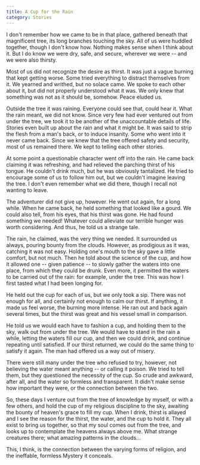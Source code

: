 ```yaml
---
title: A Cup for the Rain
category: Stories
---
```


I don't remember how we came to be in that place, gathered beneath that
magnificent tree, its long branches touching the sky.  All of us were
huddled together, though I don't know how.  Nothing makes sense when I
think about it.  But I do know we were dry, safe, and secure, wherever
we were -- and we were also thirsty.

Most of us did not recognize the desire as thirst.  It was just a vague
burning that kept getting worse.  Some tried everything to distract
themselves from it.  We yearned and writhed, but no solace came.  We
spoke to each other about it, but did not properly understood what it
was.  We only knew that something was not as it should be, somehow.
Peace eluded us.

Outside the tree it was raining.  Everyone could see that, could hear
it.  What the rain meant, we did not know.  Since very few had ever
ventured out from under the tree, we took it to be another of the
unaccountable details of life.  Stories even built up about the rain and
what it might be.  It was said to strip the flesh from a man's back, or
to induce insanity.  Some who went into it never came back.  Since we
knew that the tree offered safety and security, most of us remained
there.  We kept to telling each other stories.

At some point a questionable character went off into the rain.  He came
back claiming it was refreshing, and had relieved the parching thirst of
his tongue.  He couldn't drink much, but he was obviously tantalized.
He tried to encourage some of us to follow him out, but we couldn't
imagine leaving the tree.  I don't even remember what we did there,
though I recall not wanting to leave.

The adventurer did not give up, however.  He went out again, for a long
while.  When he came back, he held something that looked like a gourd.
We could also tell, from his eyes, that his thirst was gone.  He had
found something we needed!  Whatever could alleviate our terrible hunger
was worth considering.  And thus, he told us a strange tale.

The rain, he claimed, was the very thing we needed.  It surrounded us
always, pouring bounty from the clouds.  However, as prodigious as it
was, catching it was not easy.  Holding one's mouth to the sky gave a
little comfort, but not much.  Then he told about the science of the
cup, and how it allowed one -- given patience -- to slowly gather the
waters into one place, from which they could be drunk.  Even more, it
permitted the waters to be carried out of the rain: for example, under
the tree.  This was how I first tasted what I had been longing for.

He held out the cup for each of us, but we only took a sip.  There was
not enough for all, and certainly not enough to calm our thirst.  If
anything, it made us feel worse, the burning more intense.  He ran out
and back again several times, but the thirst was great and his vessel
small in comparison.

He told us we would each have to fashion a cup, and holding them to the
sky, walk out from under the tree.  We would have to stand in the rain a
while, letting the waters fill our cup, and then we could drink, and
continue repeating until satisfied.  If our thirst returned, we could do
the same thing to satisfy it again.  The man had offered us a way out of
misery.

There were still many under the tree who refused to try, however, not
believing the water meant anything -- or calling it poison.  We tried to
tell them, but they questioned the necessity of the cup.  So crude and
awkward, after all, and the water so formless and transparent.  It
didn't make sense how important they were, or the connection between the
two.

So, these days I venture out from the tree of knowledge by myself, or
with a few others, and hold the cup of my religious discipline to the
sky, awaiting the bounty of heaven's grace to fill my cup.  When I
drink, thirst is allayed and I see the reason for the thirst, the water,
and the cup to hold it.  They all exist to bring us together, so that my
soul comes out from the tree, and looks up to contemplate the heavens
always above me.  What strange creatures there; what amazing patterns in
the clouds...

This, I think, is the connection between the varying forms of religion,
and the ineffable, formless Mystery it conceals.


